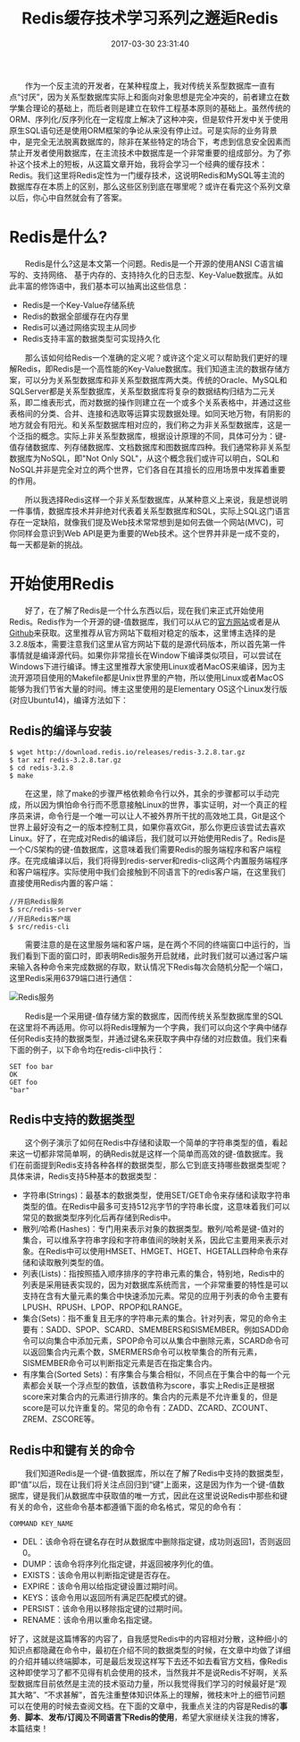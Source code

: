 ﻿---
abbrlink: 3032366281
categories:
- 数据存储
date: 2017-03-30 23:31:40
description: ​        好了，这就是这篇博客的内容了，自我感觉Redis中的内容相对分散，这种细小的知识点都隐藏在命令中，最初在介绍不同的数据类型的时候，在文章中均做了详细的介绍并辅以终端脚本，可是最后发现这样写下去还不如去看官方文档，像Redis这种即使学习了都不见得有机会使用的技术，当然我并不是说Redis不好啊，关系型数据库目前依然是主流的技术驱动力量，所以我觉得我们学习的时候最好是“观其大略”、“不求甚解”，首先注重整体知识体系上的理解，微枝末叶上的细节问题可以在使用的时候去查阅文档;我们知道Redis是一个键-值数据库，所以在了解了Redis中支持的数据类型，即“值”以后，现在让我们将关注点回归到“键”上面来，这是因为作为一个键-值数据库，键是我们从数据库中获取值的唯一方式，因此在这里说说Redis中那些和键有关的命令，这些命令基本都遵循下面的命名格式，常见的命令有：;Redis是一个采用键-值存储方案的数据库，因而传统关系型数据库里的SQL在这里将不再适用
tags:
- Redis
- 缓存
- 数据库
- 笔记
title: Redis缓存技术学习系列之邂逅Redis
---

&emsp;&emsp;作为一个反主流的开发者，在某种程度上，我对传统关系型数据库一直有点“讨厌”，因为关系型数据库实际上和面向对象思想是完全冲突的，前者建立在数学集合理论的基础上，而后者则是建立在软件工程基本原则的基础上。虽然传统的ORM、序列化/反序列化在一定程度上解决了这种冲突，但是软件开发中关于使用原生SQL语句还是使用ORM框架的争论从来没有停止过。可是实际的业务背景中，是完全无法脱离数据库的，除非在某些特定的场合下，考虑到信息安全因素而禁止开发者使用数据库，在主流技术中数据库是一个非常重要的组成部分。为了弥补这个技术上的短板，从这篇文章开始，我将会学习一个经典的缓存技术：Redis。我们这里将Redis定性为一门缓存技术，这说明Redis和MySQL等主流的数据库存在本质上的区别，那么这些区别到底在哪里呢？或许在看完这个系列文章以后，你心中自然就会有了答案。

<!--more-->

# Redis是什么?
&emsp;&emsp;Redis是什么?这是本文第一个问题。Redis是一个开源的使用ANSI C语言编写的、支持网络、 基于内存的、支持持久化的日志型、Key-Value数据库。从如此丰富的修饰语中，我们基本可以抽离出这些信息：

* Redis是一个Key-Value存储系统
* Redis的数据全部缓存在内存里
* Redis可以通过网络实现主从同步
* Redis支持丰富的数据类型可实现持久化

  那么该如何给Redis一个准确的定义呢？或许这个定义可以帮助我们更好的理解Redis，即Redis是一个高性能的Key-Value数据库。我们知道主流的数据存储方案，可以分为关系型数据库和非关系型数据库两大类。传统的Oracle、MySQL和SQLServer都是关系型数据库，关系型数据库将复杂的数据结构归结为二元关系，即二维表形式，而对数据的操作则建立在一个或多个关系表格中，并通过这些表格间的分类、合并、连接和选取等运算实现数据处理。如同天地万物，有阴影的地方就会有阳光。和关系型数据库相对应的，我们称之为非关系型数据库，这是一个泛指的概念。实际上非关系型数据库，根据设计原理的不同，具体可分为：键-值存储数据库、列存储数据库、文档数据库和图数据库四种。我们通常称非关系型数据库为NoSQL，即"Not Only SQL"，从这个概念我们或许可以明白，SQL和NoSQL并非是完全对立的两个世界，它们各自在其擅长的应用场景中发挥着重要的作用。

  所以我选择Redis这样一个非关系型数据库，从某种意义上来说，我是想说明一件事情，数据库技术并非绝对代表着关系型数据库和SQL，实际上SQL这门语言存在一定缺陷，就像我们提及Web技术常常想到是如何去做一个网站(MVC)，可你同样会意识到Web API是更为重要的Web技术。这个世界并非是一成不变的，每一天都是新的挑战。

# 开始使用Redis
  好了，在了解了Redis是一个什么东西以后，现在我们来正式开始使用Redis。Redis作为一个开源的键-值数据库，我们可以从它的[官方网站](https://redis.io/)或者是从[Github](https://github.com/antirez/redis)来获取。这里推荐从官方网站下载相对稳定的版本，这里博主选择的是3.2.8版本，需要注意我们这里从官方网站下载的是源代码版本，所以首先第一件事情就是编译源代码。如果你非常擅长在Window下编译类似项目，可以尝试在Windows下进行编译。博主这里推荐大家使用Linux或者MacOS来编译，因为主流开源项目使用的Makefile都是Unix世界里的产物，所以使用Linux或者MacOS能够为我们节省大量的时间。博主这里使用的是Elementary OS这个Linux发行版(对应Ubuntu14)，编译方法如下：



## Redis的编译与安装

```
$ wget http://download.redis.io/releases/redis-3.2.8.tar.gz
$ tar xzf redis-3.2.8.tar.gz
$ cd redis-3.2.8
$ make
```
  在这里，除了make的步骤严格依赖命令行以外，其余的步骤都可以手动完成，所以因为惧怕命令行而不愿意接触Linux的世界，事实证明，对一个真正的程序员来讲，命令行是一个唯一可以让人不被外界所干扰的高效地工具，Git是这个世界上最好没有之一的版本控制工具，如果你喜欢Git，那么你更应该尝试去喜欢Linux。好了，在完成对Redis的编译后，我们就可以开始使用Redis了。Redis是一个C/S架构的键-值数据库，这意味着我们需要Redis的服务端程序和客户端程序。在完成编译以后，我们将得到redis-server和redis-cli这两个内置服务端程序和客户端程序。实际使用中我们会接触到不同语言下的redis客户端，在这里我们直接使用Redis内置的客户端：

```
//开启Redis服务
$ src/redis-server
//开启Redis客户端
$ src/redis-cli
```

  需要注意的是在这里服务端和客户端，是在两个不同的终端窗口中运行的，当我们看到下面的窗口时，即表明Redis服务开启就绪，此时我们就可以通过客户端来输入各种命令来完成数据的存取，默认情况下Redis每次会随机分配一个端口，这里Redis采用6379端口进行通信：

![Redis服务](https://ww1.sinaimg.cn/large/4c36074fly1fz68jad5qcj211y0laq73.jpg)

  Redis是一个采用键-值存储方案的数据库，因而传统关系型数据库里的SQL在这里将不再适用。你可以将Redis理解为一个字典，我们可以向这个字典中储存任何Redis支持的数据类型，并通过键名来获取字典中存储的对应数值。我们来看下面的例子，以下命令均在redis-cli中执行：

```
SET foo bar
OK
GET foo
"bar"
```

## Redis中支持的数据类型

  这个例子演示了如何在Redis中存储和读取一个简单的字符串类型的值，看起来这一切都非常简单啊，的确Redis就是这样一个简单而高效的键-值数据库。我们在前面提到Redis支持各种各样的数据类型，那么它到底支持哪些数据类型呢？具体来讲，Redis支持5种基本的数据类型：

* 字符串(Strings)：最基本的数据类型，使用SET/GET命令来存储和读取字符串类型的值。在Redis中最多可支持512兆字节的字符串长度，这意味着我们可以常见的数据类型序列化后再存储到Redis中。
* 散列/哈希(Hashes)：专门用来表示对象的数据类型。散列/哈希是键-值对的集合，可以维系字符串字段和字符串值间的映射关系，因此它主要用来表示对象。在Redis中可以使用HMSET、HMGET、HGET、HGETALL四种命令来存储和读取散列类型的值。
* 列表(Lists)：指按照插入顺序排序的字符串元素的集合，特别地，Redis中的列表是采用链表实现的，因为对数据库系统而言，一个非常重要的特性是可以支持在含有大量元素的集合中快速添加元素。常见的应用于列表的命令主要有LPUSH、RPUSH、LPOP、RPOP和LRANGE。
* 集合(Sets)：指不重复且无序的字符串元素的集合。针对列表，常见的命令主要有：SADD、SPOP、SCARD、SMEMBERS和SISMEMBER。例如SADD命令可以向集合中添加元素，SPOP命令可以从集合中删除元素，SCARD命令可以返回集合内元素个数，SMERMERS命令可以枚举集合的所有元素，SISMEMBER命令可以判断指定元素是否在指定集合内。
* 有序集合(Sorted Sets)：有序集合与集合相似，不同点在于集合中的每一个元素都会关联一个浮点型的数值，该数值称为score，事实上Redis正是根据score来对集合内的元素进行排序的。集合内的元素是不允许重复的，但是score是可以允许重复的。常见的命令有：ZADD、ZCARD、ZCOUNT、ZREM、ZSCORE等。


## Redis中和键有关的命令

  我们知道Redis是一个键-值数据库，所以在了解了Redis中支持的数据类型，即“值”以后，现在让我们将关注点回归到“键”上面来，这是因为作为一个键-值数据库，键是我们从数据库中获取值的唯一方式，因此在这里说说Redis中那些和键有关的命令，这些命令基本都遵循下面的命名格式，常见的命令有：

```
COMMAND KEY_NAME
```

* DEL：该命令将在键名存在时从数据库中删除指定键，成功则返回1，否则返回0。
* DUMP：该命令将序列化指定键，并返回被序列化的值。
* EXISTS：该命令用以判断指定键是否存在。
* EXPIRE：该命令用以给指定键设置过期时间。
* KEYS：该命令用以返回所有满足匹配模式的键。
* PERSIST：该命令用以移除指定键的过期时间。
* RENAME：该命令用以重命名指定键。

​        好了，这就是这篇博客的内容了，自我感觉Redis中的内容相对分散，这种细小的知识点都隐藏在命令中，最初在介绍不同的数据类型的时候，在文章中均做了详细的介绍并辅以终端脚本，可是最后发现这样写下去还不如去看官方文档，像Redis这种即使学习了都不见得有机会使用的技术，当然我并不是说Redis不好啊，关系型数据库目前依然是主流的技术驱动力量，所以我觉得我们学习的时候最好是“观其大略”、“不求甚解”，首先注重整体知识体系上的理解，微枝末叶上的细节问题可以在使用的时候去查阅文档。在下面的文章中，我重点关注的内容是Redis的**事务**、**脚本**、**发布/订阅**及**不同语言下Redis的使用**，希望大家继续关注我的博客，本篇结束！